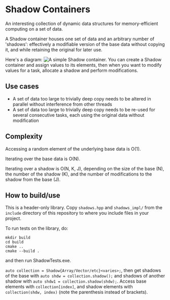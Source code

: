# Shadow Containers
An interesting collection of dynamic data structures for memory-efficient computing on a set of data.

A Shadow container houses one set of data and an arbitrary number of 'shadows': effectively a modifiable version of the base data without copying it, and while retaining the original for later use.

Here's a diagram:
![A simple Shadow container.](https://i.imgur.com/EnbeJtv.png)
You can create a Shadow container and assign values to its elements, then when you want to modify values for a task, allocate a shadow and perform modifications.

## Use cases
* A set of data too large to trivially deep copy needs to be altered in parallel without interference from other threads
* A set of data too large to trivially deep copy needs to be re-used for several consecutive tasks, each using the original data without modification

## Complexity
Accessing a random element of the underlying base data is O(1).

Iterating over the base data is O(N).

Iterating over a shadow is O(N, K, J), depending on the size of the base (N), the number of the shadow (K), and the number of modifications to the shadow from the base (J).

## How to build/use
This is a header-only library. Copy `shadows.hpp` and `shadows_impl/` from the `include` directory of this repository to where you include files in your project.

To run tests on the library, do:
```
mkdir build
cd build
cmake ..
cmake --build .
```
and then run ShadowTests.exe.

`auto collection = Shadow{Array/Vector/etc}<varies>;`, then get shadows of the base with `auto shdw = collection.shadow();` and shadows of another shadow with `auto shdw1 = collection.shadow(shdw);`. Access base elements with `collection[index]`, and shadow elements with `collection(shdw, index)` (note the parenthesis instead of brackets).
